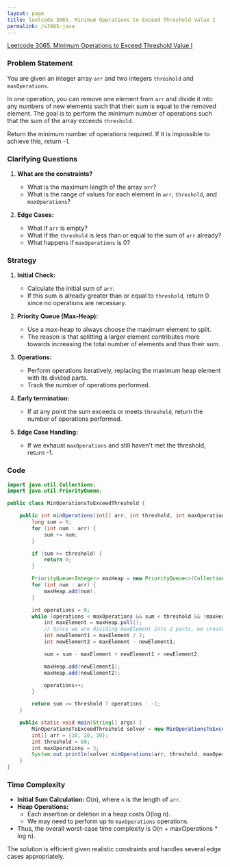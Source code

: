 ```yaml
---
layout: page
title: leetcode 3065. Minimum Operations to Exceed Threshold Value I
permalink: /s3065-java
---
```

[Leetcode 3065. Minimum Operations to Exceed Threshold Value I](https://algoadvance.github.io/algoadvance/l3065)
### Problem Statement

You are given an integer array `arr` and two integers `threshold` and `maxOperations`.

In one operation, you can remove one element from `arr` and divide it into any numbers of new elements such that their sum is equal to the removed element. The goal is to perform the minimum number of operations such that the sum of the array exceeds `threshold`.

Return the minimum number of operations required. If it is impossible to achieve this, return -1.

### Clarifying Questions

1. **What are the constraints?**
   - What is the maximum length of the array `arr`?
   - What is the range of values for each element in `arr`, `threshold`, and `maxOperations`?

2. **Edge Cases:**
   - What if `arr` is empty?
   - What if the `threshold` is less than or equal to the sum of `arr` already?
   - What happens if `maxOperations` is 0?

### Strategy

1. **Initial Check:**
   - Calculate the initial sum of `arr`.
   - If this sum is already greater than or equal to `threshold`, return 0 since no operations are necessary.

2. **Priority Queue (Max-Heap):**
   - Use a max-heap to always choose the maximum element to split.
   - The reason is that splitting a larger element contributes more towards increasing the total number of elements and thus their sum.

3. **Operations:**
   - Perform operations iteratively, replacing the maximum heap element with its divided parts.
   - Track the number of operations performed.

4. **Early termination:**
   - If at any point the sum exceeds or meets `threshold`, return the number of operations performed.

5. **Edge Case Handling:**
   - If we exhaust `maxOperations` and still haven't met the threshold, return -1.

### Code

```java
import java.util.Collections;
import java.util.PriorityQueue;

public class MinOperationsToExceedThreshold {

    public int minOperations(int[] arr, int threshold, int maxOperations) {
        long sum = 0;
        for (int num : arr) {
            sum += num;
        }

        if (sum >= threshold) {
            return 0;
        }

        PriorityQueue<Integer> maxHeap = new PriorityQueue<>(Collections.reverseOrder());
        for (int num : arr) {
            maxHeap.add(num);
        }

        int operations = 0;
        while (operations < maxOperations && sum < threshold && !maxHeap.isEmpty()) {
            int maxElement = maxHeap.poll();
            // Since we are dividing maxElement into 2 parts, we create two new elements.
            int newElement1 = maxElement / 2;
            int newElement2 = maxElement - newElement1;

            sum = sum - maxElement + newElement1 + newElement2;

            maxHeap.add(newElement1);
            maxHeap.add(newElement2);

            operations++;
        }

        return sum >= threshold ? operations : -1;
    }

    public static void main(String[] args) {
        MinOperationsToExceedThreshold solver = new MinOperationsToExceedThreshold();
        int[] arr = {10, 20, 30};
        int threshold = 60;
        int maxOperations = 3;
        System.out.println(solver.minOperations(arr, threshold, maxOperations)); // Output: 1
    }
}
```

### Time Complexity

- **Initial Sum Calculation:** O(n), where `n` is the length of `arr`.
- **Heap Operations:**
  - Each insertion or deletion in a heap costs O(log n).
  - We may need to perform up to `maxOperations` operations.
- Thus, the overall worst-case time complexity is O(n + maxOperations * log n).

The solution is efficient given realistic constraints and handles several edge cases appropriately.